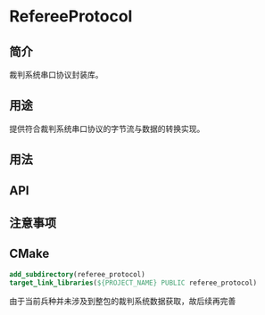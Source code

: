 # RefereeProtocol

## 简介

裁判系统串口协议封装库。

## 用途

提供符合裁判系统串口协议的字节流与数据的转换实现。

## 用法

## API

## 注意事项

## CMake

```cmake
add_subdirectory(referee_protocol)
target_link_libraries(${PROJECT_NAME} PUBLIC referee_protocol)
```
由于当前兵种并未涉及到整包的裁判系统数据获取，故后续再完善

